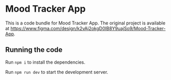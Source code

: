 
  # Mood Tracker App

  This is a code bundle for Mood Tracker App. The original project is available at https://www.figma.com/design/k2vAj2okgD0IB8Y9uajSo9/Mood-Tracker-App.

  ## Running the code

  Run `npm i` to install the dependencies.

  Run `npm run dev` to start the development server.
  